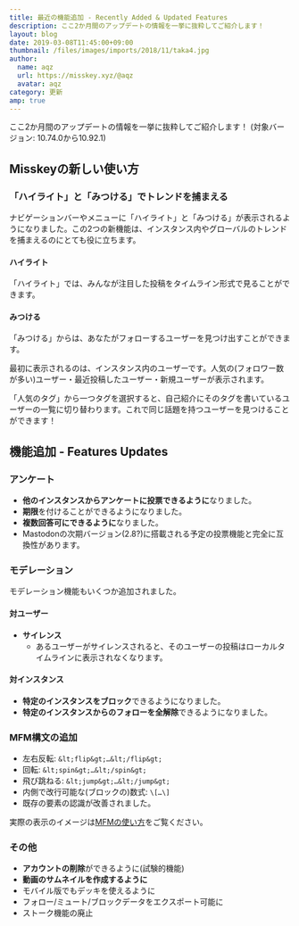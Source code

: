 ```yaml
---
title: 最近の機能追加 - Recently Added & Updated Features
description: ここ2か月間のアップデートの情報を一挙に抜粋してご紹介します！
layout: blog
date: 2019-03-08T11:45:00+09:00
thumbnail: /files/images/imports/2018/11/taka4.jpg
author:
  name: aqz
  url: https://misskey.xyz/@aqz
  avatar: aqz
category: 更新
amp: true
---
```

ここ2か月間のアップデートの情報を一挙に抜粋してご紹介します！ (対象バージョン: 10.74.0から10.92.1)

## Misskeyの新しい使い方
### 「ハイライト」と「みつける」でトレンドを捕まえる
ナビゲーションバーやメニューに「ハイライト」と「みつける」が表示されるようになりました。この2つの新機能は、インスタンス内やグローバルのトレンドを捕まえるのにとても役に立ちます。

#### ハイライト
「ハイライト」では、みんなが注目した投稿をタイムライン形式で見ることができます。

#### みつける
「みつける」からは、あなたがフォローするユーザーを見つけ出すことができます。

最初に表示されるのは、インスタンス内のユーザーです。人気の(フォロワー数が多い)ユーザー・最近投稿したユーザー・新規ユーザーが表示されます。

「人気のタグ」から一つタグを選択すると、自己紹介にそのタグを書いているユーザーの一覧に切り替わります。これで同じ話題を持つユーザーを見つけることができます！

## 機能追加 - Features Updates
### アンケート
- **他のインスタンスからアンケートに投票できるように**なりました。
- **期限**を付けることができるようになりました。
- **複数回答可にできるように**なりました。
- Mastodonの次期バージョン(2.8?)に搭載される予定の投票機能と完全に互換性があります。

### モデレーション
モデレーション機能もいくつか追加されました。

#### 対ユーザー
- **サイレンス**
  * あるユーザーがサイレンスされると、そのユーザーの投稿はローカルタイムラインに表示されなくなります。

#### 対インスタンス
- **特定のインスタンスをブロック**できるようになりました。
- **特定のインスタンスからのフォローを全解除**できるようになりました。

### MFM構文の追加
- 左右反転: `&lt;flip&gt;…&lt;/flip&gt;`
- 回転: `&lt;spin&gt;…&lt;/spin&gt;`
- 飛び跳ねる: `&lt;jump&gt;…&lt;/jump&gt;`
- 内側で改行可能な(ブロックの)数式: `\[…\]`
- 既存の要素の認識が改善されました。

実際の表示のイメージは[MFMの使い方](../../../../wiki/usage/mfm/)をご覧ください。

### その他
- **アカウントの削除**ができるように(試験的機能)
- **動画のサムネイルを作成するように**
- モバイル版でもデッキを使えるように
- フォロー/ミュート/ブロックデータをエクスポート可能に
- ストーク機能の廃止

